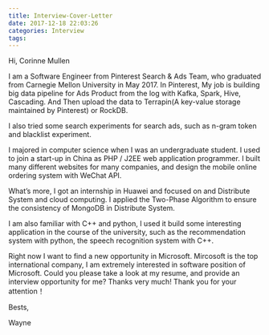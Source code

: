```yaml
---
title: Interview-Cover-Letter
date: 2017-12-18 22:03:26
categories: Interview
tags:
---
```


Hi, Corinne Mullen 

I am a Software Engineer from Pinterest Search & Ads Team, who graduated from Carnegie Mellon University in May 2017.
In Pinterest, My job is building big data pipeline for Ads Product from the log with Kafka, Spark, Hive, Cascading. And Then upload the data to Terrapin(A key-value storage maintained by Pinterest) or RockDB.

I also tried some search experiments for search ads, such as n-gram token and blacklist experiment.

I majored in computer science when I was an undergraduate student. I used to join a start-up in China as PHP / J2EE web application programmer. I built many different websites for many companies, and design the mobile online ordering system with WeChat API.

What’s more, I got an internship in Huawei and focused on and Distribute System
and cloud computing. I applied the Two-Phase Algorithm to ensure the consistency of MongoDB in Distribute System.

I am also familiar with C++ and python, I used it build some interesting application in the course of the university, such as the recommendation system with python, the speech recognition system with C++.

Right now I want to find a new opportunity in Microsoft. Mircosoft is the top international company, I am extremely interested in software position of Microsoft.  Could you please take a look at my resume, and provide an interview opportunity for me? Thanks very much!
Thank you for your attention！

Bests,

Wayne


